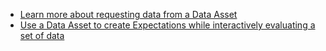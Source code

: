 - [Learn more about requesting data from a Data Asset](/docs/guides/connecting_to_your_data/fluent/batch_requests/how_to_request_data_from_a_data_asset)
- [Use a Data Asset to create Expectations while interactively evaluating a set of data](/docs/guides/expectations/how_to_create_and_edit_expectations_with_instant_feedback_from_a_sample_batch_of_data)